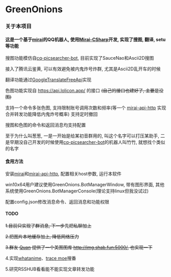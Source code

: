 # GreenOnions

### 关于本项目

#### 这是一个基于[mirai](https://github.com/mamoe/mirai)的QQ机器人, 使用[Mirai-CSharp](https://github.com/Executor-Cheng/Mirai-CSharp)开发, 实现了搜图, 翻译, setu等功能

搜图功能模仿自[cq-picsearcher-bot](https://github.com/Tsuk1ko/cq-picsearcher-bot), 目前实现了SauceNao和Ascii2D搜图

接入了腾讯云鉴黄, 可以有效避免被内鬼炸号炸群, 尤其是Ascii2D乱开车的时候

翻译功能通过[GoogleTranslateFreeApi](https://github.com/wadereye/GoogleTranslateFreeApi)实现

色图功能实现自 https://api.lolicon.app/ 的接口 ~~(自己的接口也建好了, 主要是没图)~~

支持一个命令多张色图, 支持限制账号调用次数和频率(等一个 [mirai-api-http](https://github.com/project-mirai/mirai-api-http) 实现合并转发功能降低内鬼炸号概率) 支持定时撤回

搜图和色图的命令和返回消息均支持配置

至于为什么叫葱葱, 一是一开始是给某初音群用的, 叫这个名字可以打压某助手, 二是早期没自己开发的时候使用[cq-picsearcher-bot](https://github.com/Tsuk1ko/cq-picsearcher-bot)的机器人叫竹竹, 就想找个类似的名字

#### 食用方法

安装[mirai](https://github.com/mamoe/mirai)和[mirai-api-http](https://github.com/project-mirai/mirai-api-http), 配置相关host参数, 运行本软件

win10x64用户建议使用GreenOnions.BotManagerWindow, 带有图形界面, 其他系统使用GreenOnions.BotManagerConsole(理论支持linux但我没试过)

配置config.json修改消息命令、返回消息和功能权限

#### TODO

~~1.目前只实现了群消息, 下一步先把私聊加上~~

~~2.把图片本地缓存加上, 降低网络压力~~

~~3.群友 [Quan](https://github.com/Quan666) 提供了一个美图图库 http://img.shab.fun:5000/, 也实现一下~~

4.实现[whatanime](https://trace.moe/)、[trace moe](https://trace.moe/)搜番

5.研究RSSHUB看看能不能实现文章转发功能
